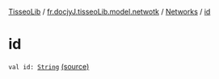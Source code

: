 [TisseoLib](../../index.md) / [fr.docjyJ.tisseoLib.model.netwotk](../index.md) / [Networks](index.md) / [id](./id.md)

# id

`val id: `[`String`](https://kotlinlang.org/api/latest/jvm/stdlib/kotlin/-string/index.html) [(source)](https://github.com/docjyJ/TisseoLib/tree/master/src/main/kotlin/fr/docjyJ/tisseoLib/model/netwotk/Networks.kt#L5)